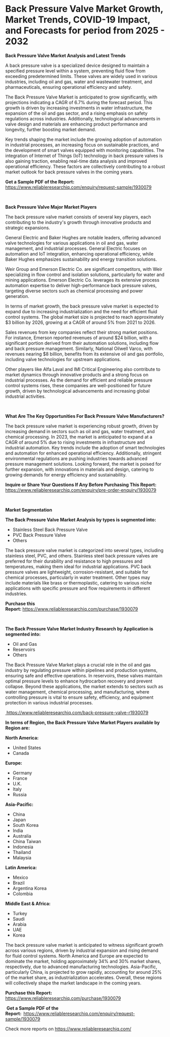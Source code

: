 <p><h1>Back Pressure Valve Market Growth, Market Trends, COVID-19 Impact, and Forecasts for period from 2025 - 2032</h1></p><p><strong>Back Pressure Valve Market Analysis and Latest Trends</strong></p>
<p><p>A back pressure valve is a specialized device designed to maintain a specified pressure level within a system, preventing fluid flow from exceeding predetermined limits. These valves are widely used in various industries, including oil and gas, water and wastewater treatment, and pharmaceuticals, ensuring operational efficiency and safety.</p><p>The Back Pressure Valve Market is anticipated to grow significantly, with projections indicating a CAGR of 6.7% during the forecast period. This growth is driven by increasing investments in water infrastructure, the expansion of the oil and gas sector, and a rising emphasis on safety regulations across industries. Additionally, technological advancements in valve design and materials are enhancing product performance and longevity, further boosting market demand.</p><p>Key trends shaping the market include the growing adoption of automation in industrial processes, an increasing focus on sustainable practices, and the development of smart valves equipped with monitoring capabilities. The integration of Internet of Things (IoT) technology in back pressure valves is also gaining traction, enabling real-time data analysis and improved operational efficiency. These factors are collectively contributing to a robust market outlook for back pressure valves in the coming years.</p></p>
<p><strong>Get a Sample PDF of the Report:&nbsp;</strong> <a href="https://www.reliableresearchiq.com/enquiry/request-sample/1930079?utm_campaign=1870&utm_medium=2&utm_source=Github&utm_content=ia&utm_term=16012025&utm_id=back-pressure-valve">https://www.reliableresearchiq.com/enquiry/request-sample/1930079</a></p>
<p>&nbsp;</p>
<p><strong>Back Pressure Valve Major Market Players</strong></p>
<p><p>The back pressure valve market consists of several key players, each contributing to the industry's growth through innovative products and strategic expansions. </p><p>General Electric and Baker Hughes are notable leaders, offering advanced valve technologies for various applications in oil and gas, water management, and industrial processes. General Electric focuses on automation and IoT integration, enhancing operational efficiency, while Baker Hughes emphasizes sustainability and energy transition solutions.</p><p>Weir Group and Emerson Electric Co. are significant competitors, with Weir specializing in flow control and isolation solutions, particularly for water and mining applications. Emerson Electric Co. leverages its extensive process automation expertise to deliver high-performance back pressure valves, targeting diverse sectors such as chemical processing and power generation.</p><p>In terms of market growth, the back pressure valve market is expected to expand due to increasing industrialization and the need for efficient fluid control systems. The global market size is projected to reach approximately $3 billion by 2026, growing at a CAGR of around 5% from 2021 to 2026.</p><p>Sales revenues from key companies reflect their strong market positions. For instance, Emerson reported revenues of around $24 billion, with a significant portion derived from their automation solutions, including flow and back pressure management. Similarly, National Oilwell Varco, with revenues nearing $8 billion, benefits from its extensive oil and gas portfolio, including valve technologies for upstream applications.</p><p>Other players like Alfa Laval and IMI Critical Engineering also contribute to market dynamics through innovative products and a strong focus on industrial processes. As the demand for efficient and reliable pressure control systems rises, these companies are well-positioned for future growth, driven by technological advancements and increasing global industrial activities.</p></p>
<p>&nbsp;</p>
<p><strong>What Are The Key Opportunities For Back Pressure Valve Manufacturers?</strong></p>
<p><p>The back pressure valve market is experiencing robust growth, driven by increasing demand in sectors such as oil and gas, water treatment, and chemical processing. In 2023, the market is anticipated to expand at a CAGR of around 5% due to rising investments in infrastructure and industrial automation. Key trends include the adoption of smart technologies and automation for enhanced operational efficiency. Additionally, stringent environmental regulations are pushing industries towards advanced pressure management solutions. Looking forward, the market is poised for further expansion, with innovations in materials and design, catering to growing demands for energy efficiency and sustainability.</p></p>
<p><strong>Inquire or Share Your Questions If Any Before Purchasing This Report:</strong> <a href="https://www.reliableresearchiq.com/enquiry/pre-order-enquiry/1930079?utm_campaign=1870&utm_medium=2&utm_source=Github&utm_content=ia&utm_term=16012025&utm_id=back-pressure-valve">https://www.reliableresearchiq.com/enquiry/pre-order-enquiry/1930079</a></p>
<p>&nbsp;</p>
<p><strong>Market Segmentation</strong></p>
<p><strong>The Back Pressure Valve Market Analysis by types is segmented into:</strong></p>
<p><ul><li>Stainless Steel Back Pressure Valve</li><li>PVC Back Pressure Valve</li><li>Others</li></ul></p>
<p><p>The back pressure valve market is categorized into several types, including stainless steel, PVC, and others. Stainless steel back pressure valves are preferred for their durability and resistance to high pressures and temperatures, making them ideal for industrial applications. PVC back pressure valves are lightweight, corrosion-resistant, and suitable for chemical processes, particularly in water treatment. Other types may include materials like brass or thermoplastic, catering to various niche applications with specific pressure and flow requirements in different industries.</p></p>
<p><strong>Purchase this Report:&nbsp;</strong><a href="https://www.reliableresearchiq.com/purchase/1930079?utm_campaign=1870&utm_medium=2&utm_source=Github&utm_content=ia&utm_term=16012025&utm_id=back-pressure-valve">https://www.reliableresearchiq.com/purchase/1930079</a></p>
<p>&nbsp;</p>
<p><strong>The Back Pressure Valve Market Industry Research by Application is segmented into:</strong></p>
<p><ul><li>Oil and Gas</li><li>Reservoirs</li><li>Others</li></ul></p>
<p><p>The Back Pressure Valve Market plays a crucial role in the oil and gas industry by regulating pressure within pipelines and production systems, ensuring safe and effective operations. In reservoirs, these valves maintain optimal pressure levels to enhance hydrocarbon recovery and prevent collapse. Beyond these applications, the market extends to sectors such as water management, chemical processing, and manufacturing, where controlling pressure is vital to ensure safety, efficiency, and equipment protection in various industrial processes.</p></p>
<p><a href="https://www.reliableresearchiq.com/back-pressure-valve-r1930079?utm_campaign=1870&utm_medium=2&utm_source=Github&utm_content=ia&utm_term=16012025&utm_id=back-pressure-valve">&nbsp;https://www.reliableresearchiq.com/back-pressure-valve-r1930079</a></p>
<p><strong>In terms of Region, the Back Pressure Valve Market Players available by Region are:</strong></p>
<p>
    <p> <strong> North America: </strong>
        <ul>
            <li>United States</li>
            <li>Canada</li>
        </ul>
        </p> 
    <p> <strong> Europe: </strong>
        <ul>
            <li>Germany</li>
            <li>France</li>
            <li>U.K.</li>
            <li>Italy</li>
            <li>Russia</li>
        </ul>
        </p> 
    <p> <strong> Asia-Pacific: </strong>
        <ul>
            <li>China</li>
            <li>Japan</li>
            <li>South Korea</li>
            <li>India</li>
            <li>Australia</li>
            <li>China Taiwan</li>
            <li>Indonesia</li>
            <li>Thailand</li>
            <li>Malaysia</li>
        </ul>
        </p> 
    <p> <strong> Latin America: </strong>
        <ul>
            <li>Mexico</li>
            <li>Brazil</li>
            <li>Argentina Korea</li>
            <li>Colombia</li>
        </ul>
        </p> 
    <p> <strong> Middle East & Africa: </strong>
        <ul>
            <li>Turkey</li>
            <li>Saudi</li>
            <li>Arabia</li>
            <li>UAE</li>
            <li>Korea</li>
        </ul>
    </p>
    </p>
<p><p>The back pressure valve market is anticipated to witness significant growth across various regions, driven by industrial expansion and rising demand for fluid control systems. North America and Europe are expected to dominate the market, holding approximately 34% and 30% market shares, respectively, due to advanced manufacturing technologies. Asia-Pacific, particularly China, is projected to grow rapidly, accounting for around 25% of the market share, as industrialization accelerates. Overall, these regions will collectively shape the market landscape in the coming years.</p></p>
<p><strong>Purchase this Report: </strong><a href="https://www.reliableresearchiq.com/purchase/1930079?utm_campaign=1870&utm_medium=2&utm_source=Github&utm_content=ia&utm_term=16012025&utm_id=back-pressure-valve">https://www.reliableresearchiq.com/purchase/1930079</a></p>
<p>&nbsp;<strong>Get a Sample PDF of the Report:&nbsp;&nbsp;</strong><a href="https://www.reliableresearchiq.com/enquiry/request-sample/1930079?utm_campaign=1870&utm_medium=2&utm_source=Github&utm_content=ia&utm_term=16012025&utm_id=back-pressure-valve">https://www.reliableresearchiq.com/enquiry/request-sample/1930079</a></p>
<p><strong></strong></p>
<p>Check more reports on <a href="https://www.reliableresearchiq.com/?utm_campaign=1870&utm_medium=2&utm_source=Github&utm_content=ia&utm_term=16012025&utm_id=back-pressure-valve">https://www.reliableresearchiq.com/</a></p>
